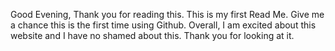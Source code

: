 Good Evening,
Thank you for reading this. This is my first Read Me. 
Give me a chance this is the first time using Github. Overall, I am excited about this website and I have no shamed about this. Thank you for looking at it.
